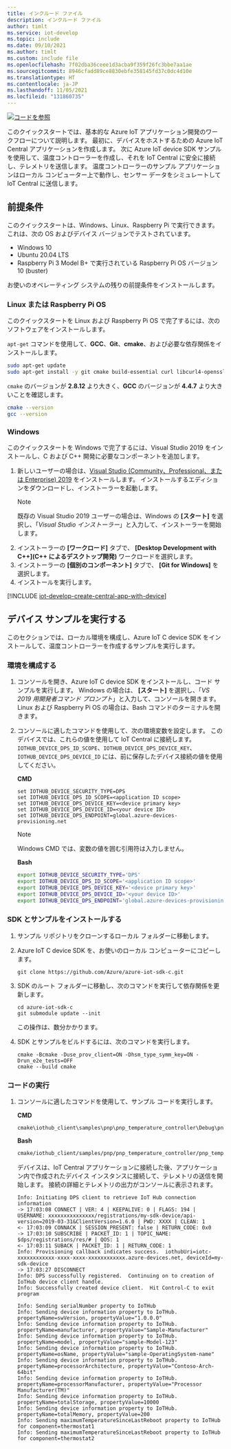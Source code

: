```yaml
---
title: インクルード ファイル
description: インクルード ファイル
author: timlt
ms.service: iot-develop
ms.topic: include
ms.date: 09/10/2021
ms.author: timlt
ms.custom: include file
ms.openlocfilehash: 7f02dba36ceee1d3acba9f359f26fc3bbe7aa1ae
ms.sourcegitcommit: 8946cfadd89ce8830ebfe358145fd37c0dc4d10e
ms.translationtype: HT
ms.contentlocale: ja-JP
ms.lasthandoff: 11/05/2021
ms.locfileid: "131860735"
---
```

[![コードを参照](../articles/iot-develop/media/common/browse-code.svg)](https://github.com/Azure/azure-iot-sdk-c/tree/master/iothub_client/samples/pnp)

このクイックスタートでは、基本的な Azure IoT アプリケーション開発のワークフローについて説明します。 最初に、デバイスをホストするための Azure IoT Central アプリケーションを作成します。 次に Azure IoT device SDK サンプルを使用して、温度コントローラーを作成し、それを IoT Central に安全に接続し、テレメトリを送信します。 温度コントローラーのサンプル アプリケーションはローカル コンピューター上で動作し、センサー データをシミュレートして IoT Central に送信します。

## <a name="prerequisites"></a>前提条件
このクイックスタートは、Windows、Linux、Raspberry Pi で実行できます。 これは、次の OS およびデバイス バージョンでテストされています。

- Windows 10
- Ubuntu 20.04 LTS
- Raspberry Pi 3 Model B+ で実行されている Raspberry Pi OS バージョン 10 (buster)

お使いのオペレーティング システムの残りの前提条件をインストールします。

### <a name="linux-or-raspberry-pi-os"></a>Linux または Raspberry Pi OS
このクイックスタートを Linux および Raspberry Pi OS で完了するには、次のソフトウェアをインストールします。

`apt-get` コマンドを使用して、**GCC**、**Git**、**cmake**、および必要な依存関係をインストールします。

```sh
sudo apt-get update
sudo apt-get install -y git cmake build-essential curl libcurl4-openssl-dev libssl-dev uuid-dev
```

`cmake` のバージョンが **2.8.12** より大きく、**GCC** のバージョンが **4.4.7** より大きいことを確認します。

```sh
cmake --version
gcc --version
```

### <a name="windows"></a>Windows
このクイックスタートを Windows で完了するには、Visual Studio 2019 をインストールし、C および C++ 開発に必要なコンポーネントを追加します。

1. 新しいユーザーの場合は、[Visual Studio (Community、Professional、または Enterprise) 2019](https://visualstudio.microsoft.com/downloads/) をインストールします。 インストールするエディションをダウンロードし、インストーラーを起動します。
    > [!NOTE]
    > 既存の Visual Studio 2019 ユーザーの場合は、Windows の **[スタート]** を選択し、「*Visual Studio インストーラー*」と入力して、インストーラーを開始します。
1. インストーラーの **[ワークロード]** タブで、 **[Desktop Development with C++]\(C++ によるデスクトップ開発\)** ワークロードを選択します。
1. インストーラーの **[個別のコンポーネント]** タブで、 **[Git for Windows]** を選択します。
1. インストールを実行します。

[!INCLUDE [iot-develop-create-central-app-with-device](iot-develop-create-central-app-with-device.md)]

## <a name="run-the-device-sample"></a>デバイス サンプルを実行する
このセクションでは、ローカル環境を構成し、Azure IoT C device SDK をインストールして、温度コントローラーを作成するサンプルを実行します。

### <a name="configure-your-environment"></a>環境を構成する

1. コンソールを開き、Azure IoT C device SDK をインストールし、コード サンプルを実行します。 Windows の場合は、 **[スタート]** を選択し、「*VS 2019 用開発者コマンド プロンプト*」と入力して、コンソールを開きます。 Linux および Raspberry Pi OS の場合は、Bash コマンドのターミナルを開きます。 

1. コンソールに適したコマンドを使用して、次の環境変数を設定します。 このデバイスでは、これらの値を使用して IoT Central に接続します。 `IOTHUB_DEVICE_DPS_ID_SCOPE`、`IOTHUB_DEVICE_DPS_DEVICE_KEY`、`IOTHUB_DEVICE_DPS_DEVICE_ID` には、前に保存したデバイス接続の値を使用してください。

    **CMD**

    ```console
    set IOTHUB_DEVICE_SECURITY_TYPE=DPS
    set IOTHUB_DEVICE_DPS_ID_SCOPE=<application ID scope>
    set IOTHUB_DEVICE_DPS_DEVICE_KEY=<device primary key>
    set IOTHUB_DEVICE_DPS_DEVICE_ID=<your device ID>
    set IOTHUB_DEVICE_DPS_ENDPOINT=global.azure-devices-provisioning.net
    ```

    > [!NOTE]
    > Windows CMD では、変数の値を囲む引用符は入力しません。

    **Bash**

    ```bash
    export IOTHUB_DEVICE_SECURITY_TYPE='DPS'
    export IOTHUB_DEVICE_DPS_ID_SCOPE='<application ID scope>'
    export IOTHUB_DEVICE_DPS_DEVICE_KEY='<device primary key>'
    export IOTHUB_DEVICE_DPS_DEVICE_ID='<your device ID>'
    export IOTHUB_DEVICE_DPS_ENDPOINT='global.azure-devices-provisioning.net' 
    ```

### <a name="install-the-sdk-and-samples"></a>SDK とサンプルをインストールする

1. サンプル リポジトリをクローンするローカル フォルダーに移動します。

1. Azure IoT C device SDK を、お使いのローカル コンピューターにコピーします。

    ```console
    git clone https://github.com/Azure/azure-iot-sdk-c.git
    ```

1. SDK のルート フォルダーに移動し、次のコマンドを実行して依存関係を更新します。
    ```console
    cd azure-iot-sdk-c
    git submodule update --init
    ```
    この操作は、数分かかります。

1. SDK とサンプルをビルドするには、次のコマンドを実行します。

    ```console
    cmake -Bcmake -Duse_prov_client=ON -Dhsm_type_symm_key=ON -Drun_e2e_tests=OFF
    cmake --build cmake
    ```

### <a name="run-the-code"></a>コードの実行

1. コンソールに適したコマンドを使用して、サンプル コードを実行します。

    **CMD**
    ```console
    cmake\iothub_client\samples\pnp\pnp_temperature_controller\Debug\pnp_temperature_controller.exe
    ```

    **Bash**
    ```bash
    cmake/iothub_client/samples/pnp/pnp_temperature_controller/pnp_temperature_controller
    ```

    デバイスは、IoT Central アプリケーションに接続した後、アプリケーション内で作成されたデバイス インスタンスに接続して、テレメトリの送信を開始します。 接続の詳細とテレメトリの出力がコンソールに表示されます。 
    
    ```output
    Info: Initiating DPS client to retrieve IoT Hub connection information
    -> 17:03:08 CONNECT | VER: 4 | KEEPALIVE: 0 | FLAGS: 194 | USERNAME: xxxxxxxxxxxxxxx/registrations/my-sdk-device/api-version=2019-03-31&ClientVersion=1.6.0 | PWD: XXXX | CLEAN: 1
    <- 17:03:09 CONNACK | SESSION_PRESENT: false | RETURN_CODE: 0x0
    -> 17:03:10 SUBSCRIBE | PACKET_ID: 1 | TOPIC_NAME: $dps/registrations/res/# | QOS: 1
    <- 17:03:11 SUBACK | PACKET_ID: 1 | RETURN_CODE: 1
    Info: Provisioning callback indicates success.  iothubUri=iotc-xxxxxxxxxxxx-xxxx-xxxx-xxxxxxxxxxxx.azure-devices.net, deviceId=my-sdk-device
    -> 17:03:27 DISCONNECT
    Info: DPS successfully registered.  Continuing on to creation of IoTHub device client handle.
    Info: Successfully created device client.  Hit Control-C to exit program
    
    Info: Sending serialNumber property to IoTHub
    Info: Sending device information property to IoTHub.  propertyName=swVersion, propertyValue="1.0.0.0"
    Info: Sending device information property to IoTHub.  propertyName=manufacturer, propertyValue="Sample-Manufacturer"
    Info: Sending device information property to IoTHub.  propertyName=model, propertyValue="sample-Model-123"
    Info: Sending device information property to IoTHub.  propertyName=osName, propertyValue="sample-OperatingSystem-name"
    Info: Sending device information property to IoTHub.  propertyName=processorArchitecture, propertyValue="Contoso-Arch-64bit"
    Info: Sending device information property to IoTHub.  propertyName=processorManufacturer, propertyValue="Processor Manufacturer(TM)"
    Info: Sending device information property to IoTHub.  propertyName=totalStorage, propertyValue=10000
    Info: Sending device information property to IoTHub.  propertyName=totalMemory, propertyValue=200
    Info: Sending maximumTemperatureSinceLastReboot property to IoTHub for component=thermostat1
    Info: Sending maximumTemperatureSinceLastReboot property to IoTHub for component=thermostat2
    ```
